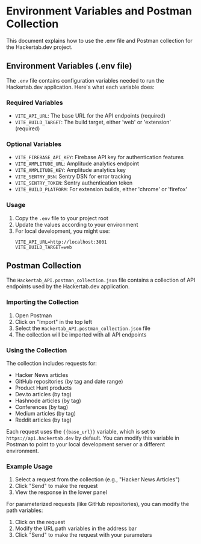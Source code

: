 # Environment Variables and Postman Collection

This document explains how to use the .env file and Postman collection for the Hackertab.dev project.

## Environment Variables (.env file)

The `.env` file contains configuration variables needed to run the Hackertab.dev application. Here's what each variable does:

### Required Variables

- `VITE_API_URL`: The base URL for the API endpoints (required)
- `VITE_BUILD_TARGET`: The build target, either 'web' or 'extension' (required)

### Optional Variables

- `VITE_FIREBASE_API_KEY`: Firebase API key for authentication features
- `VITE_AMPLITUDE_URL`: Amplitude analytics endpoint
- `VITE_AMPLITUDE_KEY`: Amplitude analytics key
- `VITE_SENTRY_DSN`: Sentry DSN for error tracking
- `VITE_SENTRY_TOKEN`: Sentry authentication token
- `VITE_BUILD_PLATFORM`: For extension builds, either 'chrome' or 'firefox'

### Usage

1. Copy the `.env` file to your project root
2. Update the values according to your environment
3. For local development, you might use:
   ```
   VITE_API_URL=http://localhost:3001
   VITE_BUILD_TARGET=web
   ```

## Postman Collection

The `Hackertab_API.postman_collection.json` file contains a collection of API endpoints used by the Hackertab.dev application.

### Importing the Collection

1. Open Postman
2. Click on "Import" in the top left
3. Select the `Hackertab_API.postman_collection.json` file
4. The collection will be imported with all API endpoints

### Using the Collection

The collection includes requests for:

- Hacker News articles
- GitHub repositories (by tag and date range)
- Product Hunt products
- Dev.to articles (by tag)
- Hashnode articles (by tag)
- Conferences (by tag)
- Medium articles (by tag)
- Reddit articles (by tag)

Each request uses the `{{base_url}}` variable, which is set to `https://api.hackertab.dev` by default. You can modify this variable in Postman to point to your local development server or a different environment.

### Example Usage

1. Select a request from the collection (e.g., "Hacker News Articles")
2. Click "Send" to make the request
3. View the response in the lower panel

For parameterized requests (like GitHub repositories), you can modify the path variables:
1. Click on the request
2. Modify the URL path variables in the address bar
3. Click "Send" to make the request with your parameters